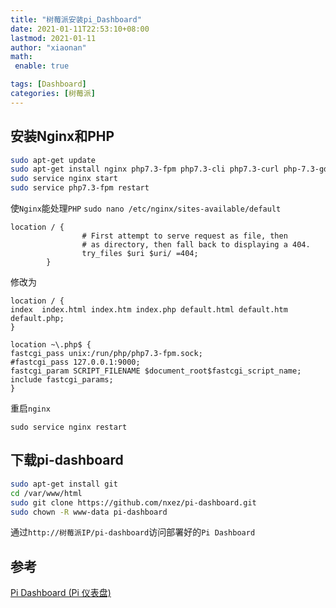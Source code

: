 ```yaml
---
title: "树莓派安装pi_Dashboard"
date: 2021-01-11T22:53:10+08:00
lastmod: 2021-01-11
author: "xiaonan"
math:
 enable: true

tags: [Dashboard]
categories: [树莓派]
---
```


## 安装Nginx和PHP

```bash
sudo apt-get update
sudo apt-get install nginx php7.3-fpm php7.3-cli php7.3-curl php-7.3-gd php7.3-cgi
sudo service nginx start
sudo service php7.3-fpm restart
```

使`Nginx`能处理`PHP`
`sudo nano /etc/nginx/sites-available/default`

```
location / {
                # First attempt to serve request as file, then
                # as directory, then fall back to displaying a 404.
                try_files $uri $uri/ =404;
        }
```

修改为

```
location / {
index  index.html index.htm index.php default.html default.htm default.php;
}
 
location ~\.php$ {
fastcgi_pass unix:/run/php/php7.3-fpm.sock;
#fastcgi_pass 127.0.0.1:9000;
fastcgi_param SCRIPT_FILENAME $document_root$fastcgi_script_name;
include fastcgi_params;
}
```

重启`nginx`

`sudo service nginx restart`

## 下载pi-dashboard

```bash
sudo apt-get install git
cd /var/www/html
sudo git clone https://github.com/nxez/pi-dashboard.git
sudo chown -R www-data pi-dashboard
```

通过`http://树莓派IP/pi-dashboard`访问部署好的`Pi Dashboard`

## 参考

[Pi Dashboard (Pi 仪表盘)](https://make.quwj.com/project/10)



